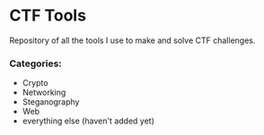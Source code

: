 # CTF Tools

Repository of all the tools I use to make and solve CTF challenges.

### Categories:
- Crypto
- Networking
- Steganography
- Web
- everything else (haven't added yet)

